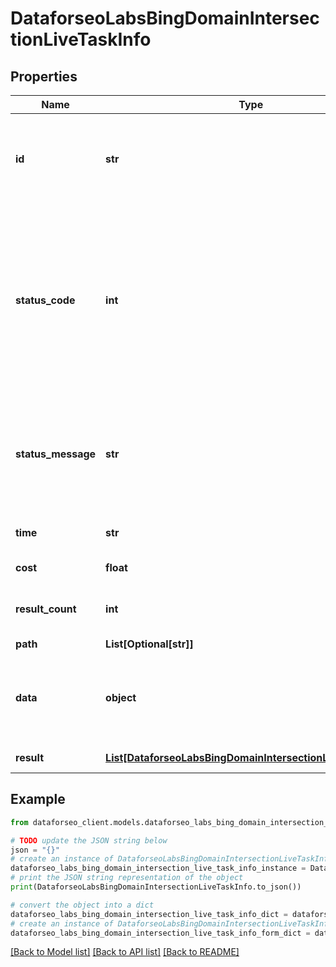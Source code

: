 # DataforseoLabsBingDomainIntersectionLiveTaskInfo


## Properties

Name | Type | Description | Notes
------------ | ------------- | ------------- | -------------
**id** | **str** | task identifier unique task identifier in our system in the UUID format | [optional] 
**status_code** | **int** | status code of the task generated by DataForSEO, can be within the following range: 10000-60000 you can find the full list of the response codes here | [optional] 
**status_message** | **str** | informational message of the task you can find the full list of general informational messages here | [optional] 
**time** | **str** | execution time, seconds | [optional] 
**cost** | **float** | total tasks cost, USD | [optional] 
**result_count** | **int** | number of elements in the result array | [optional] 
**path** | **List[Optional[str]]** | URL path | [optional] 
**data** | **object** | contains the same parameters that you specified in the POST request | [optional] 
**result** | [**List[DataforseoLabsBingDomainIntersectionLiveResultInfo]**](DataforseoLabsBingDomainIntersectionLiveResultInfo.md) | array of results | [optional] 

## Example

```python
from dataforseo_client.models.dataforseo_labs_bing_domain_intersection_live_task_info import DataforseoLabsBingDomainIntersectionLiveTaskInfo

# TODO update the JSON string below
json = "{}"
# create an instance of DataforseoLabsBingDomainIntersectionLiveTaskInfo from a JSON string
dataforseo_labs_bing_domain_intersection_live_task_info_instance = DataforseoLabsBingDomainIntersectionLiveTaskInfo.from_json(json)
# print the JSON string representation of the object
print(DataforseoLabsBingDomainIntersectionLiveTaskInfo.to_json())

# convert the object into a dict
dataforseo_labs_bing_domain_intersection_live_task_info_dict = dataforseo_labs_bing_domain_intersection_live_task_info_instance.to_dict()
# create an instance of DataforseoLabsBingDomainIntersectionLiveTaskInfo from a dict
dataforseo_labs_bing_domain_intersection_live_task_info_form_dict = dataforseo_labs_bing_domain_intersection_live_task_info.from_dict(dataforseo_labs_bing_domain_intersection_live_task_info_dict)
```
[[Back to Model list]](../README.md#documentation-for-models) [[Back to API list]](../README.md#documentation-for-api-endpoints) [[Back to README]](../README.md)


